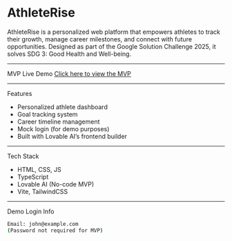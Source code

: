 # AthleteRise 

AthleteRise is a personalized web platform that empowers athletes to track their growth, manage career milestones, and connect with future opportunities. Designed as part of the Google Solution Challenge 2025, it solves SDG 3: Good Health and Well-being.

---

MVP Live Demo
 [Click here to view the MVP](https://preview--athlete-pathway-rise.lovable.app/)

---

 Features
- Personalized athlete dashboard
- Goal tracking system
- Career timeline management
- Mock login (for demo purposes)
- Built with Lovable AI’s frontend builder

---

 Tech Stack
- HTML, CSS, JS
- TypeScript
- Lovable AI (No-code MVP)
- Vite, TailwindCSS

---

 Demo Login Info
```bash
Email: john@example.com
(Password not required for MVP)
